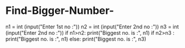 # Find-Bigger-Number-
n1 = int (input("Enter 1st no :"))
n2 = int (input("Enter 2nd no :"))
n3 = int (input("Enter 2nd no :"))
if n1>n2:
    print("Biggest no. is :", n1)
if n2>n3 :
        print("Biggest no. is :", n1)
else:
    print("Biggest no. is :", n3)
